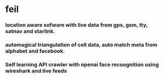 # feil
### location aware sofware with live data from gps, gsm, tty, satnav and starlink.
### automagical triangulation of cell data, auto match meta from alphabet and facebook. 
### Self learning API crawler with openai face recoognition using wireshark and live feeds
# 
